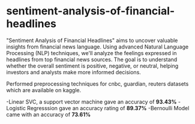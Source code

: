 # sentiment-analysis-of-financial-headlines
"Sentiment Analysis of Financial Headlines" aims to uncover valuable insights from financial news language. Using advanced Natural Language Processing (NLP)
techniques, we'll analyze the feelings expressed in headlines from top financial news sources. The goal is to understand whether the overall sentiment is
positive, negative, or neutral, helping investors and analysts make more informed decisions.

Performed preprocessing techniques for cnbc, guardian, reuters datasets which are available on kaggle.

-Linear SVC, a support vector machine gave an accuracy of **93.43%**
-Logistic Regresssion gave an accuracy rating of **89.37%**
-Bernoulli Model came with an accuracy of **73.61%**
